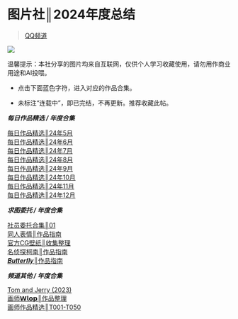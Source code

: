 # 图片社║2024年度总结

> [QQ频道](https://pd.qq.com/s/doroebb0h)    

![](https://i.postimg.cc/BnRqSS1z/Picsart-24-12-30-23-45-39-421.png)    

温馨提示：本社分享的图片均来自互联网，仅供个人学习收藏使用，请勿用作商业用途和AI投喂。

* 点击下面蓝色字符，进入对应的作品合集。 
 
* 未标注“连载中”，即已完结，不再更新。推荐收藏此帖。

***每日作品精选 / 年度合集***

[每日作品精选║24年5月](图片社║每日作品精选║24年5月.md)  
[每日作品精选║24年6月](图片社║每日作品精选║24年6月.md)  
[每日作品精选║24年7月](图片社║每日作品精选║24年7月.md)  
[每日作品精选║24年8月](图片社║每日作品精选║24年8月.md)  
[每日作品精选║24年9月](图片社║每日作品精选║24年9月.md)  
[每日作品精选║24年10月](图片社║每日作品精选║24年10月.md)  
[每日作品精选║24年11月](图片社║每日作品精选║24年11月.md)  
[每日作品精选║24年12月](图片社║每日作品精选║24年12月.md)  

***求图委托 / 年度合集***

[社员委托合集║01](图片社║社员委托合集║01.md)  
[同人表情║作品指南](图片社║同人表情║作品指南.md)   
[官方CG壁纸║收集整理](图片社║官方CG壁纸║收集整理.md)    
[名侦探柯南║作品指南](图片社║名侦探柯南║作品指南.md)   
[𝑩𝒖𝒕𝒕𝒆𝒓𝒇𝒍𝒚║作品指南](图片社║𝑩𝒖𝒕𝒕𝒆𝒓𝒇𝒍𝒚║作品指南.md)  

***频道其他 / 年度合集***

[Tom and Jerry (2023)](图片社║Tom%20and%20Jerry%20(2023).md)    
[画师𝗪𝗹𝗼𝗽║作品整理](/ImagesShare0/作品指南/付费画师系列/图片社║画师𝗪𝗹𝗼𝗽║作品整理.md)  
[画师作品精选║T001-T050](/ImagesShare0/作品指南/已完成/T系列/图片社║画师作品精选║T001-T050.md)  